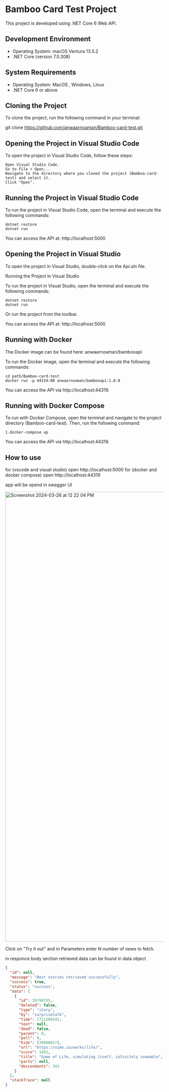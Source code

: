 # Bamboo Card Test Project

This project is developed using .NET Core 6 Web API.

## Development Environment

- Operating System: macOS Ventura 13.5.2
- .NET Core (version 7.0.308)

## System Requirements

- Operating System: MacOS , Windows, Linux
- .NET Core 6 or above

## Cloning the Project

To clone the project, run the following command in your terminal:

git clone https://github.com/anwaarnoaman/Bamboo-card-test.git

## Opening the Project in Visual Studio Code

To open the project in Visual Studio Code, follow these steps:

    Open Visual Studio Code.
    Go to File > Open...
    Navigate to the directory where you cloned the project (Bamboo-card-test) and select it.
    Click "Open".

## Running the Project in Visual Studio Code

To run the project in Visual Studio Code, open the terminal and execute the following commands:

    dotnet restore
    dotnet run

You can access the API at: http://localhost:5000

## Opening the Project in Visual Studio

To open the project in Visual Studio, double-click on the Api.sln file.

Running the Project in Visual Studio

To run the project in Visual Studio, open the terminal and execute the following commands:

    dotnet restore
    dotnet run

Or run the project from the toolbar.

You can access the API at: http://localhost:5000

## Running with Docker

The Docker image can be found here: anwaarnoaman/bambooapi

To run the Docker image, open the terminal and execute the following commands:

    cd path/Bamboo-card-test
    docker run -p 44319:80 anwaarnoaman/bambooapi:1.0.0

You can access the API via http://localhost:44319.

## Running with Docker Compose

To run with Docker Compose, open the terminal and navigate to the project directory (Bamboo-card-test). Then, run the following command:

    1.docker-compose up

You can access the API via http://localhost:44319.

## How to use

for (vscode and visual studio) open http://localhost:5000
for (docker and docker compose) open http://localhost:44319

app will be opend in swagger UI

<img width="1429" alt="Screenshot 2024-03-26 at 12 22 04 PM" src="https://github.com/anwaarnoaman/Bamboo-card-test/assets/37085691/78ea83d6-a1b3-4ae3-a893-1d1ec65c6b0e">

Click on "Try it out" and in Parameters enter N number of news to fetch.

in responce body section retrieved data can be found in data object

```json
{
  "id": null,
  "message": "Best stories retrieved successfully",
  "success": true,
  "status": "success",
  "data": [
    {
      "id": 39799755,
      "deleted": false,
      "type": "story",
      "by": "surprisetalk",
      "time": 1711200242,
      "text": null,
      "dead": false,
      "parent": 0,
      "poll": 0,
      "kids": [39800657],
      "url": "https://oimo.io/works/life/",
      "score": 1491,
      "title": "Game of Life, simulating itself, infinitely zoomable",
      "parts": null,
      "descendants": 243
    }
  ],
  "stackTrace": null
}







